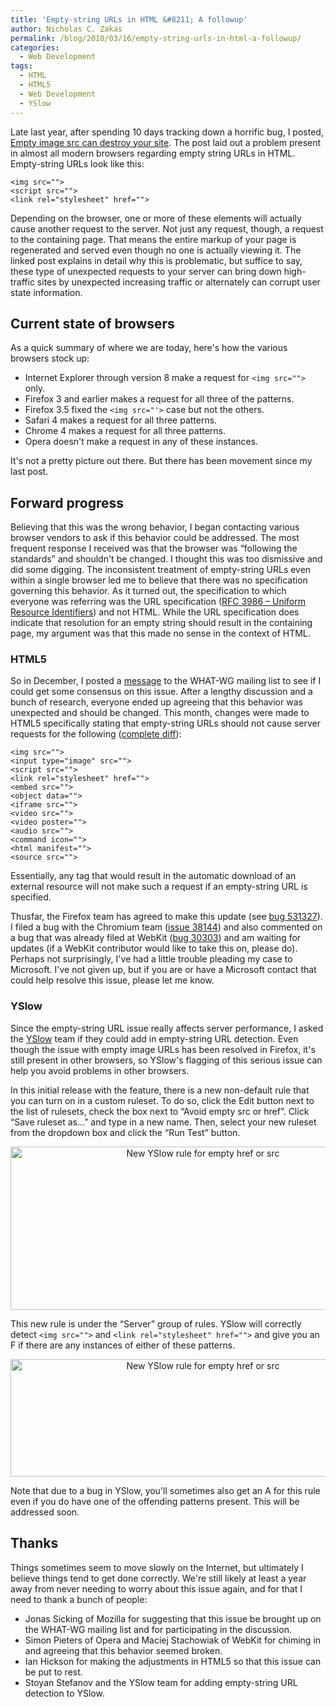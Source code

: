 ```yaml
---
title: 'Empty-string URLs in HTML &#8211; A followup'
author: Nicholas C. Zakas
permalink: /blog/2010/03/16/empty-string-urls-in-html-a-followup/
categories:
  - Web Development
tags:
  - HTML
  - HTML5
  - Web Development
  - YSlow
---
```

Late last year, after spending 10 days tracking down a horrific bug, I posted, [Empty image src can destroy your site][1]. The post laid out a problem present in almost all modern browsers regarding empty string URLs in HTML. Empty-string URLs look like this:

    <img src="">
    <script src="">
    <link rel="stylesheet" href="">

Depending on the browser, one or more of these elements will actually cause another request to the server. Not just any request, though, a request to the containing page. That means the entire markup of your page is regenerated and served even though no one is actually viewing it. The linked post explains in detail why this is problematic, but suffice to say, these type of unexpected requests to your server can bring down high-traffic sites by unexpected increasing traffic or alternately can corrupt user state information.

## Current state of browsers

As a quick summary of where we are today, here's how the various browsers stock up:

  * Internet Explorer through version 8 make a request for `<img src="">` only.
  * Firefox 3 and earlier makes a request for all three of the patterns.
  * Firefox 3.5 fixed the `<img src="'>` case but not the others.
  * Safari 4 makes a request for all three patterns.
  * Chrome 4 makes a request for all three patterns.
  * Opera doesn't make a request in any of these instances.

It's not a pretty picture out there. But there has been movement since my last post.

## Forward progress

Believing that this was the wrong behavior, I began contacting various browser vendors to ask if this behavior could be addressed. The most frequent response I received was that the browser was &#8220;following the standards&#8221; and shouldn't be changed. I thought this was too dismissive and did some digging. The inconsistent treatment of empty-string URLs even within a single browser led me to believe that there was no specification governing this behavior. As it turned out, the specification to which everyone was referring was the URL specification ([RFC 3986 &#8211; Uniform Resource Identifiers][2]) and not HTML. While the URL specification does indicate that resolution for an empty string should result in the containing page, my argument was that this made no sense in the context of HTML.

### HTML5

So in December, I posted a [message][3] to the WHAT-WG mailing list to see if I could get some consensus on this issue. After a lengthy discussion and a bunch of research, everyone ended up agreeing that this behavior was unexpected and should be changed. This month, changes were made to HTML5 specifically stating that empty-string URLs should not cause server requests for the following ([complete diff][4]):

    <img src="">
    <input type="image" src="">
    <script src="">
    <link rel="stylesheet" href="">
    <embed src="">
    <object data="">
    <iframe src="">
    <video src="">
    <video poster="">
    <audio src="">
    <command icon="">
    <html manifest="">
    <source src="">

Essentially, any tag that would result in the automatic download of an external resource will not make such a request if an empty-string URL is specified.

Thusfar, the Firefox team has agreed to make this update (see [bug 531327][5]). I filed a bug with the Chromium team ([issue 38144][6]) and also commented on a bug that was already filed at WebKit ([bug 30303][7]) and am waiting for updates (if a WebKit contributor would like to take this on, please do). Perhaps not surprisingly, I've had a little trouble pleading my case to Microsoft. I've not given up, but if you are or have a Microsoft contact that could help resolve this issue, please let me know.

### YSlow

Since the empty-string URL issue really affects server performance, I asked the [YSlow][8] team if they could add in empty-string URL detection. Even though the issue with empty image URLs has been resolved in Firefox, it's still present in other browsers, so YSlow's flagging of this serious issue can help you avoid problems in other browsers.

In this initial release with the feature, there is a new non-default rule that you can turn on in a custom ruleset. To do so, click the Edit button next to the list of rulesets, check the box next to &#8220;Avoid empty src or href&#8221;. Click &#8220;Save ruleset as&#8230;&#8221; and type in a new name. Then, select your new ruleset from the dropdown box and click the &#8220;Run Test&#8221; button.

<p style="text-align: center;">
  <img class="aligncenter" src="http://i764.photobucket.com/albums/xx289/nzakas/blog/yslow_emptysrc.png" alt="New YSlow rule for empty href or src" width="600" height="261" />
</p>

This new rule is under the &#8220;Server&#8221; group of rules. YSlow will correctly detect `<img src="">` and `<link rel="stylesheet" href="">` and give you an F if there are any instances of either of these patterns.

<p style="text-align: center;">
  <img class="aligncenter" src="http://i764.photobucket.com/albums/xx289/nzakas/blog/yslow_femptysrc.png" alt="New YSlow rule for empty href or src" width="600" height="188" />
</p>

Note that due to a bug in YSlow, you'll sometimes also get an A for this rule even if you do have one of the offending patterns present. This will be addressed soon.

## Thanks

Things sometimes seem to move slowly on the Internet, but ultimately I believe things tend to get done correctly. We're still likely at least a year away from never needing to worry about this issue again, and for that I need to thank a bunch of people:

  * Jonas Sicking of Mozilla for suggesting that this issue be brought up on the WHAT-WG mailing list and for participating in the discussion.
  * Simon Pieters of Opera and Maciej Stachowiak of WebKit for chiming in and agreeing that this behavior seemed broken.
  * Ian Hickson for making the adjustments in HTML5 so that this issue can be put to rest.
  * Stoyan Stefanov and the YSlow team for adding empty-string URL detection to YSlow.

 [1]: {{site.url}}/blog/2009/11/30/empty-image-src-can-destroy-your-site/
 [2]: http://tools.ietf.org/html/rfc3986
 [3]: http://lists.whatwg.org/pipermail/whatwg-whatwg.org/2009-December/024357.html
 [4]: http://html5.org/tools/web-apps-tracker?from=4833&to=4834
 [5]: https://bugzilla.mozilla.org/show_bug.cgi?id=531327
 [6]: http://code.google.com/p/chromium/issues/detail?id=38144
 [7]: https://bugs.webkit.org/show_bug.cgi?id=30303
 [8]: http://developer.yahoo.com/yslow/
